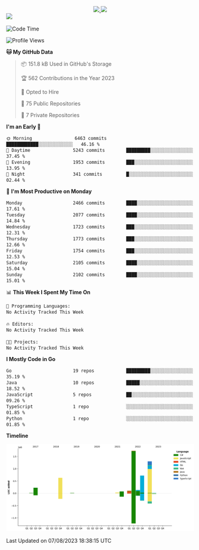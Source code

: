 <div align="center">
  <a href="https://github.com/arielsrv">
    <img height="180em" src="https://github-readme-stats.vercel.app/api?username=arielsrv&show_icons=true&theme=radical&include_all_commits=true&count_private=true"/>
    <img height="180em" src="https://github-readme-stats.vercel.app/api/top-langs/?username=arielsrv&layout=compact&langs_count=10&theme=radical"/>
 </a>
</div>

<div>
  <a href="https://www.linkedin.com/in/arielpineiro/" target="_blank">
    <img src="https://img.shields.io/badge/-LinkedIn-%230077B5?style=for-the-badge&logo=linkedin&logoColor=white" target="_blank">
  </a>
</div>

<!--START_SECTION:waka-->
![Code Time](http://img.shields.io/badge/Code%20Time-0%20secs-blue)

![Profile Views](http://img.shields.io/badge/Profile%20Views-0-blue)

**🐱 My GitHub Data** 

> 📦 151.8 kB Used in GitHub's Storage 
 > 
> 🏆 562 Contributions in the Year 2023
 > 
> 💼 Opted to Hire
 > 
> 📜 75 Public Repositories 
 > 
> 🔑 7 Private Repositories 
 > 
**I'm an Early 🐤** 

```text
🌞 Morning                6463 commits        ████████████░░░░░░░░░░░░░   46.16 % 
🌆 Daytime                5243 commits        █████████░░░░░░░░░░░░░░░░   37.45 % 
🌃 Evening                1953 commits        ███░░░░░░░░░░░░░░░░░░░░░░   13.95 % 
🌙 Night                  341 commits         █░░░░░░░░░░░░░░░░░░░░░░░░   02.44 % 
```
📅 **I'm Most Productive on Monday** 

```text
Monday                   2466 commits        ████░░░░░░░░░░░░░░░░░░░░░   17.61 % 
Tuesday                  2077 commits        ████░░░░░░░░░░░░░░░░░░░░░   14.84 % 
Wednesday                1723 commits        ███░░░░░░░░░░░░░░░░░░░░░░   12.31 % 
Thursday                 1773 commits        ███░░░░░░░░░░░░░░░░░░░░░░   12.66 % 
Friday                   1754 commits        ███░░░░░░░░░░░░░░░░░░░░░░   12.53 % 
Saturday                 2105 commits        ████░░░░░░░░░░░░░░░░░░░░░   15.04 % 
Sunday                   2102 commits        ████░░░░░░░░░░░░░░░░░░░░░   15.01 % 
```


📊 **This Week I Spent My Time On** 

```text
💬 Programming Languages: 
No Activity Tracked This Week

🔥 Editors: 
No Activity Tracked This Week

🐱‍💻 Projects: 
No Activity Tracked This Week
```

**I Mostly Code in Go** 

```text
Go                       19 repos            █████████░░░░░░░░░░░░░░░░   35.19 % 
Java                     10 repos            █████░░░░░░░░░░░░░░░░░░░░   18.52 % 
JavaScript               5 repos             ██░░░░░░░░░░░░░░░░░░░░░░░   09.26 % 
TypeScript               1 repo              ░░░░░░░░░░░░░░░░░░░░░░░░░   01.85 % 
Python                   1 repo              ░░░░░░░░░░░░░░░░░░░░░░░░░   01.85 % 
```



**Timeline**

![Lines of Code chart](https://raw.githubusercontent.com/arielsrv/arielsrv/main/assets/bar_graph.png)


 Last Updated on 07/08/2023 18:38:15 UTC
<!--END_SECTION:waka-->
